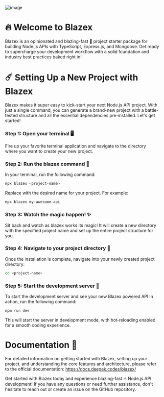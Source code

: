 ![image](https://github.com/deepakgohil9/blazex/assets/93052295/7da19783-45e6-46db-82e2-5b0e0db22cc3)

# 🔥 Welcome to Blazex
Blazex is an opinionated and blazing-fast 🚀 project starter package for building Node.js APIs with TypeScript, Express.js, and Mongoose.
Get ready to supercharge your development workflow with a solid foundation and industry best practices baked right in!

# ☄️ Setting Up a New Project with Blazex
Blazex makes it super easy to kick-start your next Node.js API project. With just a single command, you can generate a brand-new project with a battle-tested structure and all the essential dependencies pre-installed. Let's get started!

### Step 1: Open your terminal 🖥️
Fire up your favorite terminal application and navigate to the directory where you want to create your new project.

### Step 2: Run the blazex command 🚀
In your terminal, run the following command:
```bash
npx blazex <project-name>
```
Replace <project-name> with the desired name for your project. For example:
```bash
npx blazex my-awesome-api
```

### Step 3: Watch the magic happen! ✨
Sit back and watch as blazex works its magic! It will create a new directory with the specified project name and set up the entire project structure for you.

### Step 4: Navigate to your project directory 📂
Once the installation is complete, navigate into your newly created project directory:
```bash
cd <project-name>
```

### Step 5: Start the development server 🚀
To start the development server and see your new Blazex powered API in action, run the following command:
```bash
npm run dev
```
This will start the server in development mode, with hot-reloading enabled for a smooth coding experience.

# Documentation 📄
For detailed information on getting started with Blazex, setting up your project, and understanding the core features and architecture, please refer to the official documentation: https://docs.deepak.codes/blazex/

Get started with Blazex today and experience blazing-fast 🔥 Node.js API development! If you have any questions or need further assistance, don't hesitate to reach out or create an issue on the GitHub repository.
